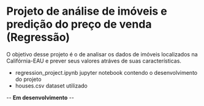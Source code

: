 # Projeto de análise de imóveis e predição do preço de venda (Regressão)

O objetivo desse projeto é o de analisar os dados de imóveis localizados na Califórnia-EAU e prever seus valores atráves de suas características.

- regression_project.ipynb jupyter notebook contendo o desenvolvimento do projeto
- houses.csv dataset utilizado

-- **Em desenvolvimento** --

